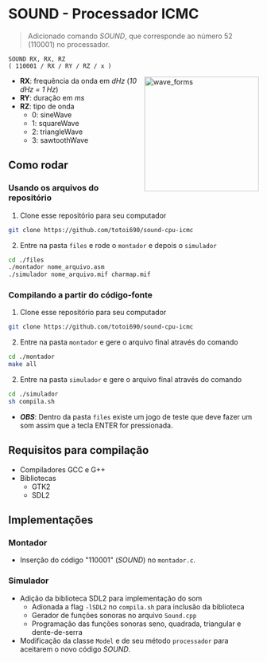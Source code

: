 # SOUND - Processador ICMC

> Adicionado comando *SOUND*, que corresponde ao número 52 (110001) no processador.

```assembly
SOUND RX, RX, RZ
( 110001 / RX / RY / RZ / x )
```
<img src="https://upload.wikimedia.org/wikipedia/commons/thumb/7/77/Waveforms.svg/600px-Waveforms.svg.png" alt="wave_forms" width="230" align="right"/>

-   **RX**: frequência da onda em *dHz* (*10 dHz = 1 Hz*)
-   **RY**: duração em _ms_
-   **RZ**: tipo de onda
    -   0: sineWave
    -   1: squareWave
    -   2: triangleWave
    -   3: sawtoothWave



## Como rodar
###  Usando os arquivos do repositório
1. Clone esse repositório para seu computador
```bash
git clone https://github.com/totoi690/sound-cpu-icmc
```
2. Entre na pasta ```files``` e rode o ```montador``` e depois o ```simulador```
```bash
cd ./files
./montador nome_arquivo.asm
./simulador nome_arquivo.mif charmap.mif
```

### Compilando a partir do código-fonte
1. Clone esse repositório para seu computador
```bash
git clone https://github.com/totoi690/sound-cpu-icmc
```
2. Entre na pasta ```montador``` e gere o arquivo final através do comando
```bash
cd ./montador
make all
```
2. Entre na pasta ```simulador``` e gere o arquivo final através do comando
```bash
cd ./simulador
sh compila.sh
```

- ***OBS***: Dentro da pasta ```files``` existe um jogo de teste que deve fazer um som assim que a tecla ENTER for pressionada.

## Requisitos para compilação
- Compiladores GCC e G++
- Bibliotecas
	- GTK2
	- SDL2

## Implementações
### Montador
- Inserção do código "110001" (*SOUND*) no ```montador.c```.

### Simulador
- Adição da biblioteca SDL2 para implementação do som
	- Adionada a flag ```-lSDL2``` no ```compila.sh``` para inclusão da biblioteca
	- Gerador de funções sonoras no arquivo ```Sound.cpp```
	- Programação das funções sonoras seno, quadrada, triangular e dente-de-serra
- Modificação da classe ```Model``` e de seu método ```processador``` para aceitarem o novo código *SOUND*.
